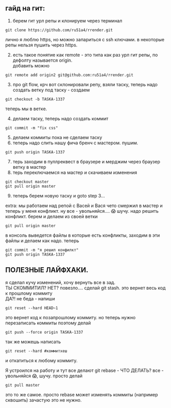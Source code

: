 ## гайд на гит:
1. берем гит урл репы и клонируем через терминал 
```
git clone https://github.com/ru51a4/rrender.git  
```
лично я люблю https, но можно запариться с ssh ключами. в некоторые репы нельзя пушить через https.

2. есть такое понятие как remote - это типа как раз урл гит репы, по дефолту называется origin.  
добавить можно   
```
git remote add origin2 git@github.com:ru51a4/rrender.git
```
3. про git flow, крч вот склонировали репу, взяли таску, теперь надо создать ветку под таску - создаем 
```
git checkout -b TASKA-1337
```
теперь мы в ветке.

4. делаем таску, теперь надо создать коммит
```
git commit -m "fix css"
```
5. делаем коммиты пока не сделаем таску
6. теперь надо слить нашу фича бренч с мастером. пушим. 
```
git push origin TASKA-1337
```
7. терь заходим в пуллреквест в браузере и мерджим через браузер ветку в мастер
8. терь переключаемся на мастер и скачиваем изменения 
```
git checkout master
git pull origin master
```
9. теперь берем новую таску и goto step 3...  

extra: мы работаем над репой с Васей и Вася чето смержил в мастер и теперь у меня конфликт. ну все - увольняйся.... 😱
шучу. надо решить конфликт. берем и делаем из своей ветки
```
git pull origin master
```
в консоль выведется файлы в которые есть конфликты, заходим в эти файлы и делаем как надо.
теперь 
```
git commit -m "я решил конфилкт"
git push origin TASKA-1337
```
## ПОЛЕЗНЫЕ ЛАЙФХАКИ.    
я сделал кучу изменений, хочу вернуть все в зад.  
ТЫ СКОММИТИЛ? НЕТ? повезло.... сделай git stash. это вернет весь код к прошлому коммиту  
ДА?! не беда - напиши 
```
git reset --hard HEAD~1 
```
это вернет код к позапрошлому коммиту. но теперь нужно перезаписать коммиты поэтому делай   
```
git push --force origin TASKA-1337
```
так же можешь написать 
```
git reset --hard #коммитхеш
```
и откатиться к любому коммиту.  
  
Я устроился на работу и тут все делают git rebase - ЧТО ДЕЛАТЬ? все - увольняйся 😱, шучу. просто делай 
```
git pull master
```
это то же самое. просто rebase может изменять коммиты (например сквошить) зачастую это не нужно.  
